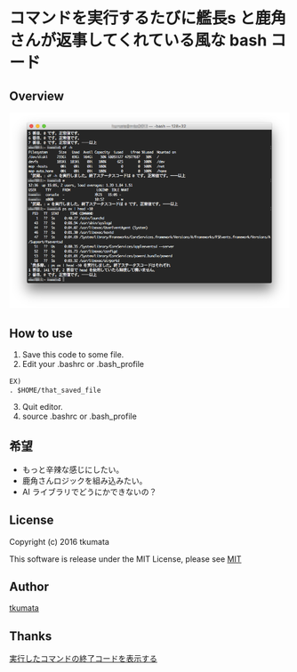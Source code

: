 # コマンドを実行するたびに艦長s と鹿角さんが返事してくれている風な bash コード

## Overview
!["スクショ"](./ScreenShot.png)

## How to use
   1. Save this code to some file.
   2. Edit your .bashrc or .bash_profile
```
EX)
. $HOME/that_saved_file
```
   3. Quit editor.
   4. source .bashrc or .bash_profile

## 希望
   - もっと辛辣な感じにしたい。
   - 鹿角さんロジックを組み込みたい。
   - AI ライブラリでどうにかできないの？

## License
Copyright (c) 2016 tkumata

This software is release under the MIT License, please see [MIT](http://opensource.org/licenses/mit-license.php)

## Author
[tkumata](https://github.com/tkumata)

## Thanks
[実行したコマンドの終了コードを表示する](http://qiita.com/takayuki206/items/f4d0dbb45e5ee2ee698e)
